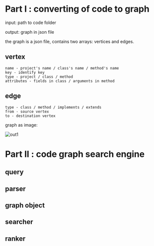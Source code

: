 # Part I : converting of code to graph

input: path to code folder

output: graph in json file

the graph is a json file, contains two arrays: vertices and edges.

## vertex

	name - project's name / class's name / method's name
	key - identify key
	type - project / class / method
	attributes - fields in class / arguments in method


## edge

	type - class / method / implements / extends
	from - source vertex
	to - destination vertex

graph as image:

![out1](https://user-images.githubusercontent.com/62445178/147928341-7997bc83-7ea9-49bc-96e3-015d96e1939d.png)





# Part II : code graph search engine

## query

## parser

## graph object

## searcher

## ranker

